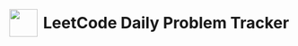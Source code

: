 <div style="display: flex; align-items: center;">
    <img src="https://upload.wikimedia.org/wikipedia/commons/1/19/LeetCode_logo_black.png" style="height:50px; margin-right:10px;"/>
    <h1 style="margin: 0;">LeetCode Daily Problem Tracker</h1>
</div>